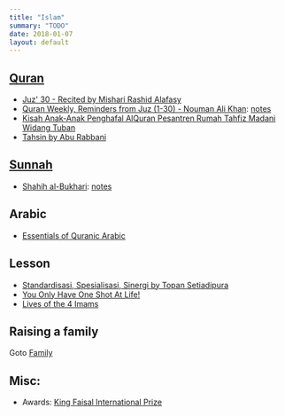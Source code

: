```yaml
---
title: "Islam"
summary: "TODO"
date: 2018-01-07
layout: default
---
```


## [Quran](https://quran.com/)
* [Juz' 30 - Recited by Mishari Rashid Alafasy](https://www.youtube.com/watch?v=HK8b1CUxyhw)
* [Quran Weekly, Reminders from Juz (1-30) - Nouman Ali Khan](https://www.youtube.com/playlist?list=PLFP6-6Ao4FMm5FnIT9QvstEmhWNugJlNO): [notes](https://github.com/tttor/islam/blob/master/quran/quran_weekly_nak.md)
* [Kisah Anak-Anak Penghafal AlQuran Pesantren Rumah Tahfiz Madani Widang Tuban](https://www.youtube.com/watch?v=-WW2YCXnXRo)
* [Tahsin by Abu Rabbani](https://www.youtube.com/watch?v=lgTVLVdpl6A)

## [Sunnah](https://sunnah.com/)
* [Shahih al-Bukhari](https://sunnah.com/bukhari): [notes](https://github.com/tttor/islam/blob/master/sunnah/shahih_bukhari.md)

## Arabic
* [Essentials of Quranic Arabic](http://kalamullah.com/essentials-of-arabic.html)

## Lesson
* [Standardisasi, Spesialisasi, Sinergi by Topan Setiadipura](https://www.youtube.com/watch?v=C7IOZW7a8pg&feature=share)
* [You Only Have One Shot At Life!](https://www.youtube.com/watch?v=v6wPnqxyiRo)
* [Lives of the 4 Imams](https://www.youtube.com/playlist?list=PL2F529982E0608204)

## Raising a family
Goto [Family](http://tttor.github.io/family)

## Misc:
* Awards: [King Faisal International Prize](http://kfip.org/en)

